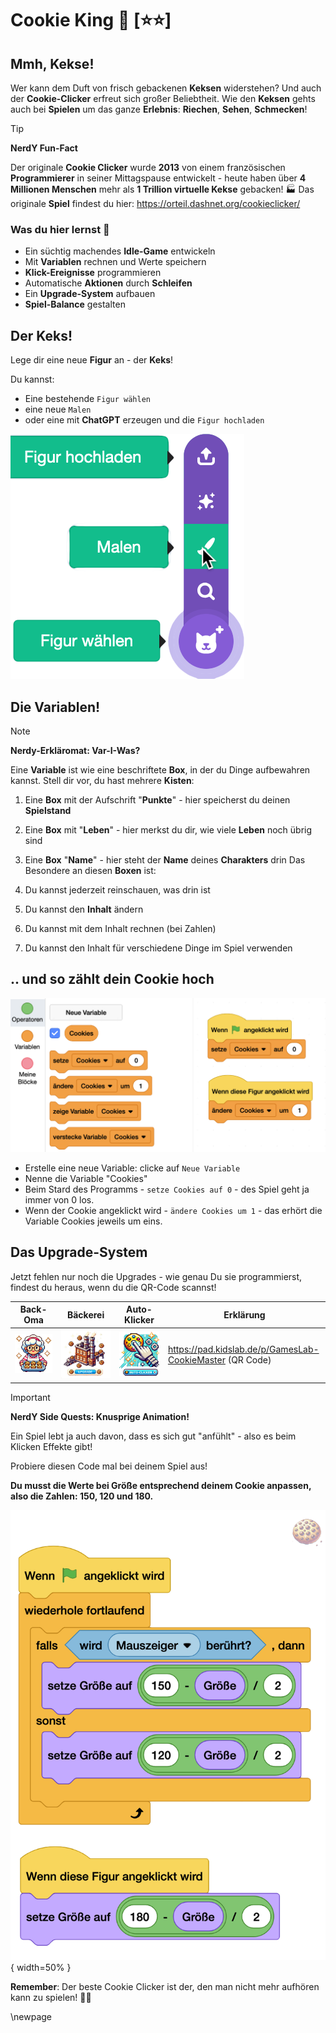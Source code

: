 # Cookie King 🍪 [⭐⭐]
## Mmh, Kekse! 

Wer kann dem Duft von frisch gebackenen **Keksen** widerstehen? Und auch der **Cookie-Clicker** erfreut sich großer Beliebtheit. Wie den **Keksen** gehts auch bei **Spielen** um das ganze **Erlebnis**: **Riechen**, **Sehen**, **Schmecken**!

> [!TIP]
>
> **NerdY Fun-Fact**
>
> Der originale **Cookie Clicker** wurde **2013** von einem französischen **Programmierer** in seiner Mittagspause entwickelt - heute haben über **4 Millionen Menschen** mehr als **1 Trillion virtuelle Kekse** gebacken! 🏭 Das originale **Spiel** findest du hier: https://orteil.dashnet.org/cookieclicker/ 

### Was du hier lernst 🎯

- Ein süchtig machendes **Idle-Game** entwickeln
- Mit **Variablen** rechnen und Werte speichern
- **Klick-Ereignisse** programmieren
- Automatische **Aktionen** durch **Schleifen**
- Ein **Upgrade-System** aufbauen
- **Spiel-Balance** gestalten

## Der Keks!

Lege dir eine neue **Figur** an - der **Keks**!

Du kannst: 

- Eine bestehende `Figur wählen`
- eine neue `Malen`
- oder eine mit **ChatGPT** erzeugen und die `Figur hochladen`

![Figur-neu](scratch/Figur-neu.png)

## Die Variablen!



> [!NOTE]
>
> **Nerdy-Erkläromat: Var-I-Was?**
>
> Eine **Variable** ist wie eine beschriftete **Box**, in der du Dinge aufbewahren kannst. Stell dir vor, du hast mehrere **Kisten**:
> 1. Eine **Box** mit der Aufschrift "**Punkte**" - hier speicherst du deinen **Spielstand**
>
> 2. Eine **Box** mit "**Leben**" - hier merkst du dir, wie viele **Leben** noch übrig sind
>
> 3. Eine **Box** "**Name**" - hier steht der **Name** deines **Charakters** drin
>    Das Besondere an diesen **Boxen** ist:
>
> 4. Du kannst jederzeit reinschauen, was drin ist
>
> 5. Du kannst den **Inhalt** ändern
>
> 6. Du kannst mit dem Inhalt rechnen (bei Zahlen)
>
> 7. Du kannst den Inhalt für verschiedene Dinge im Spiel verwenden

## .. und so zählt dein Cookie hoch

![Programm für den Cookie](screenshots/05-cookie-code.png)

- Erstelle eine neue Variable: clicke auf `Neue Variable`
- Nenne die Variable "Cookies"
- Beim Stard des Programms - `setze Cookies auf 0` - des Spiel geht ja immer von 0 los.
- Wenn der Cookie angeklickt wird - `ändere Cookies um 1` -  das erhört die Variable Cookies jeweils um eins.

## Das Upgrade-System

Jetzt fehlen nur noch die Upgrades - wie genau Du sie programmierst, findest du heraus, wenn du die QR-Code scannst!

| Back-Oma                               | Bäckerei                                           | Auto-Klicker                             | Erklärung                                                |
| -------------------------------------- | -------------------------------------------------- | ---------------------------------------- | -------------------------------------------------------- |
| ![clicker-oma](bilder/clicker-oma.png) | ![clicker-baeckerei](bilder/clicker-baeckerei.png) | ![clicker-auto](bilder/clicker-auto.png) | https://pad.kidslab.de/p/GamesLab-CookieMaster (QR Code) |

> [!IMPORTANT]
>
> **NerdY Side Quests: Knusprige Animation!**
>
> Ein Spiel lebt ja auch davon, dass es sich gut "anfühlt" - also es beim Klicken Effekte gibt!
>
> Probiere diesen Code mal bei deinem Spiel aus!  
>
> **Du musst die Werte bei Größe entsprechend deinem Cookie anpassen, also die Zahlen: 150, 120 und 180.** 
>
> ![05-cookie-effect](screenshots/05-cookie-effect.png){ width=50% }

**Remember**: Der beste Cookie Clicker ist der, den man nicht mehr aufhören kann zu spielen! 🍪✨

\newpage